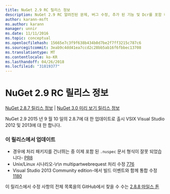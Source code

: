 ```yaml
---
title: NuGet 2.9 RC 릴리스 정보
description: NuGet 2.9 RC 알려진된 문제, 버그 수정, 추가 된 기능 및 Dcr를 포함 하 여에 대 한 릴리스 정보입니다.
author: karann-msft
ms.author: karann
manager: unnir
ms.date: 11/11/2016
ms.topic: conceptual
ms.openlocfilehash: 15665e7c3f9f638b434b0d7be2f7ff3215c787c6
ms.sourcegitcommit: 3eab9c4dd41ea7ccd2c28bb5ab16f6fbbec13708
ms.translationtype: MT
ms.contentlocale: ko-KR
ms.lasthandoff: 04/26/2018
ms.locfileid: "31819377"
---
```

# <a name="nuget-29-rc-release-notes"></a>NuGet 2.9 RC 릴리스 정보

[NuGet 2.8.7 릴리스 정보](../release-notes/nuget-2.8.7.md) | [NuGet 3.0 미리 보기 릴리스 정보](../release-notes/nuget-3.0-preview.md)

NuGet 2.9 2015 년 9 월 10 일의 2.8.7에 대 한 업데이트로 출시 VSIX Visual Studio 2012 및 2013에 대 한 합니다.

### <a name="updates-in-this-release"></a>이 릴리스에서 업데이트

* 경우에 처리 패키지를 건너뛰는 중 이제 포함 된 `.nuspec` 문서 형식이 잘못 되었습니다- [PR8](https://github.com/NuGet/NuGet2/pull/8)
* Unix/Linux 시나리오-\r\n multipartwebrequest 처리 수정 [776](https://github.com/NuGet/Home/issues/776)
* Visual Studio 2013 Community edition-에서 빌드 이벤트와 함께 통합 수정 [1180](https://github.com/NuGet/Home/issues/1180)


이 릴리스에서 수정 사항의 전체 목록을의 GitHub에서 찾을 수 수는 [2.8.8 마일스 톤](https://github.com/NuGet/Home/issues?q=milestone%3A2.8.8+is%3Aclosed)
